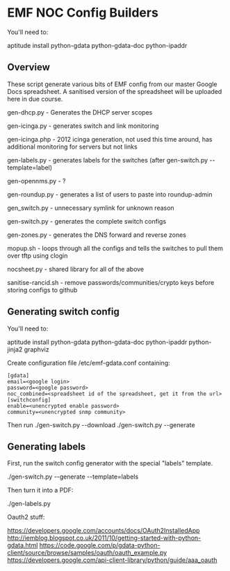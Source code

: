 EMF NOC Config Builders
=======================

You'll need to:

aptitude install python-gdata python-gdata-doc python-ipaddr

Overview
--------

These script generate various bits of EMF config from our master Google Docs spreadsheet.
A sanitised version of the spreadsheet will be uploaded here in due course.

gen-dhcp.py - Generates the DHCP server scopes

gen-icinga.py - generates switch and link monitoring

gen-icinga.php - 2012 icinga generation, not used this time around, has additional monitoring
for servers but not links

gen-labels.py - generates labels for the switches (after gen-switch.py --template=label)

gen-opennms.py - ?

gen-roundup.py - generates a list of users to paste into roundup-admin

gen_switch.py - unnecessary symlink for unknown reason

gen-switch.py - generates the complete switch configs

gen-zones.py - generates the DNS forward and reverse zones

mopup.sh - loops through all the configs and tells the switches to pull them over tftp using clogin

nocsheet.py - shared library for all of the above

sanitise-rancid.sh - remove passwords/communities/crypto keys before storing configs to github


Generating switch config
------------------------

You'll need to:

aptitude install python-gdata python-gdata-doc python-ipaddr python-jinja2 graphviz

Create configuration file /etc/emf-gdata.conf containing:

```
[gdata]
email=<google login>
password=<google password>
noc_combined=<spreadsheet id of the spreadsheet, get it from the url>
[switchconfig]
enable=<unencrypted enable password>
community=<unencrypted snmp community>
```

Then run
./gen-switch.py --download
./gen-switch.py --generate

Generating labels
-----------------

First, run the switch config generator with the special "labels" template.

./gen-switch.py  --generate --template=labels

Then turn it into a PDF:

./gen-labels.py

Oauth2 stuff:

https://developers.google.com/accounts/docs/OAuth2InstalledApp
http://iemblog.blogspot.co.uk/2011/10/getting-started-with-python-gdata.html
https://code.google.com/p/gdata-python-client/source/browse/samples/oauth/oauth_example.py
https://developers.google.com/api-client-library/python/guide/aaa_oauth
